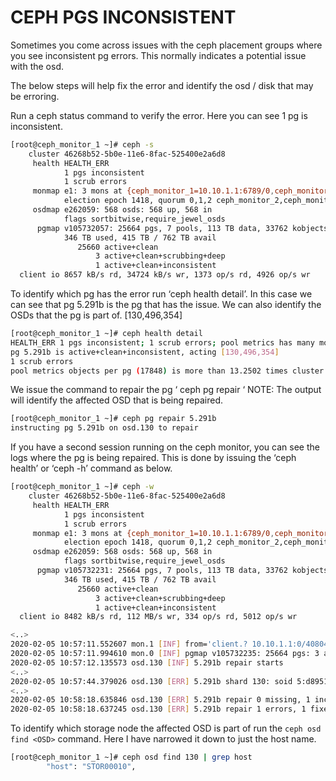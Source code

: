 # CEPH PGS INCONSISTENT

Sometimes you come across issues with the ceph placement groups where you see inconsistent pg errors. This normally indicates a potential issue with the osd.

The below steps will help fix the error and identify the osd / disk that may be erroring.

Run a ceph status command to verify the error. Here you can see 1 pg is inconsistent.

```bash
[root@ceph_monitor_1 ~]# ceph -s
    cluster 46268b52-5b0e-11e6-8fac-525400e2a6d8
     health HEALTH_ERR
            1 pgs inconsistent
            1 scrub errors
     monmap e1: 3 mons at {ceph_monitor_1=10.10.1.1:6789/0,ceph_monitor_2=10.10.1.2:6789/0,ceph_monitor_3=10.10.1.3:6789/0}
            election epoch 1418, quorum 0,1,2 ceph_monitor_2,ceph_monitor_1,ceph_monitor_3
     osdmap e262059: 568 osds: 568 up, 568 in
            flags sortbitwise,require_jewel_osds
      pgmap v105732057: 25664 pgs, 7 pools, 113 TB data, 33762 kobjects
            346 TB used, 415 TB / 762 TB avail
               25660 active+clean
                   3 active+clean+scrubbing+deep
                   1 active+clean+inconsistent
  client io 8657 kB/s rd, 34724 kB/s wr, 1373 op/s rd, 4926 op/s wr
```

To identify which pg has the error run ‘ceph health detail’. In this case we can see that pg 5.291b is the pg that has the issue. We can also identify the OSDs that the pg is part of. [130,496,354]

```bash
[root@ceph_monitor_1 ~]# ceph health detail
HEALTH_ERR 1 pgs inconsistent; 1 scrub errors; pool metrics has many more objects per pg than average (too few pgs?)
pg 5.291b is active+clean+inconsistent, acting [130,496,354]
1 scrub errors
pool metrics objects per pg (17848) is more than 13.2502 times cluster average (1347)
```

We issue the command to repair the pg ‘ ceph pg repair ‘ NOTE: The output will identify the affected OSD that is being repaired.

```bash
[root@ceph_monitor_1 ~]# ceph pg repair 5.291b
instructing pg 5.291b on osd.130 to repair
```

If you have a second session running on the ceph monitor, you can see the logs where the pg is being repaired. This is done by issuing the ‘ceph health’ or ‘ceph -h’ command as below.

```bash
[root@ceph_monitor_1 ~]# ceph -w
    cluster 46268b52-5b0e-11e6-8fac-525400e2a6d8
     health HEALTH_ERR
            1 pgs inconsistent
            1 scrub errors
     monmap e1: 3 mons at {ceph_monitor_1=10.10.1.1:6789/0,ceph_monitor_2=10.10.1.2:6789/0,ceph_monitor_3=10.10.1.3:6789/0}
            election epoch 1418, quorum 0,1,2 ceph_monitor_2,ceph_monitor_1,ceph_monitor_3
     osdmap e262059: 568 osds: 568 up, 568 in
            flags sortbitwise,require_jewel_osds
      pgmap v105732231: 25664 pgs, 7 pools, 113 TB data, 33762 kobjects
            346 TB used, 415 TB / 762 TB avail
               25660 active+clean
                   3 active+clean+scrubbing+deep
                   1 active+clean+inconsistent
  client io 8482 kB/s rd, 112 MB/s wr, 334 op/s rd, 5012 op/s wr

<..>
2020-02-05 10:57:11.552607 mon.1 [INF] from='client.? 10.10.1.1:0/4080461660' entity='client.admin' cmd=[{"prefix": "pg repair", "pgid": "5.291b"}]: dispatch
2020-02-05 10:57:11.994610 mon.0 [INF] pgmap v105732235: 25664 pgs: 3 active+clean+scrubbing+deep, 1 active+clean+inconsistent, 25660 active+clean; 113 TB data, 346 TB used, 415 TB / 762 TB avail; 1995 kB/s rd, 42833 kB/s wr, 2095 op/s
2020-02-05 10:57:12.135573 osd.130 [INF] 5.291b repair starts
<..>
2020-02-05 10:57:44.379026 osd.130 [ERR] 5.291b shard 130: soid 5:d895133f:::rbd_data.b2d42a650cc047.0000000000000f58:head candidate had a read error
<..>
2020-02-05 10:58:18.635846 osd.130 [ERR] 5.291b repair 0 missing, 1 inconsistent objects
2020-02-05 10:58:18.637245 osd.130 [ERR] 5.291b repair 1 errors, 1 fixed
```

To identify which storage node the affected OSD is part of run the `ceph osd find <OSD>` command. Here I have narrowed it down to just the host name.

```bash
[root@ceph_monitor_1 ~]# ceph osd find 130 | grep host
        "host": "STOR00010",
```
